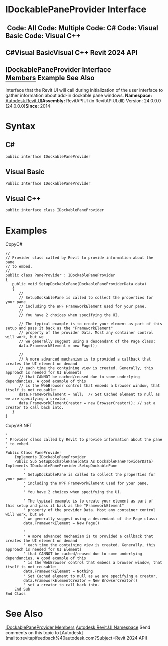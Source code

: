 # IDockablePaneProvider Interface

﻿
 Code: All Code: Multiple Code: C# Code: Visual Basic Code: Visual C++   
---  
C#Visual BasicVisual C++
Revit 2024 API  
---  
IDockablePaneProvider Interface  
[Members](796abfe0-d73a-ddc6-650e-bcd5d3959f62.md "IDockablePaneProvider Members") Example See Also  
---  
Interface that the Revit UI will call during initialization of the user interface to gather information about add-in dockable pane windows. 
**Namespace:** [Autodesk.Revit.UI](e86fd90a-8957-02a6-da7f-ced248966e3e.md "Autodesk.Revit.UI Namespace")**Assembly:** RevitAPIUI (in RevitAPIUI.dll) Version: 24.0.0.0 (24.0.0.0)**Since:** 2014 
# Syntax
C#  
---  
```text
public interface IDockablePaneProvider
```
  
Visual Basic  
---  
```text
Public Interface IDockablePaneProvider
```
  
Visual C++  
---  
```text
public interface class IDockablePaneProvider
```
  
# Examples
CopyC#
```text
// 
// Provider class called by Revit to provide information about the pane
// to embed.
// 
public class PaneProvider : IDockablePaneProvider
{
   public void SetupDockablePane(DockablePaneProviderData data)
   {
      // 
      // SetupDockablePane is called to collect the properties for your pane
      // including the WPF FrameworkElement used for your pane.
      // 
      // You have 2 choices when specifying the UI. 

      // The typical example is to create your element as part of this setup and pass it back as the "FrameworkElement" 
      // property of the provider Data. Most any container control will work, but we
      // we generally suggest using a descendant of the Page class:
      data.FrameworkElement = new Page();

      // 
      // A more advanced mechanism is to provided a callback that creates the UI element on demand
      // each time the containing view is created. Generally, this approach is needed for UI Elements
      // that CANNOT be cached/reused due to some underlying dependancies. A good example of this
      // is the WebBrowser control that embeds a browser window, that itself is not reusable:
      data.FrameworkElement = null;  // Set Cached element to null as we are specifying a creator. 
      data.FrameworkElementCreator = new BrowserCreator(); // set a creator to call back into. 
   }
}
```

CopyVB.NET
```text
'
' Provider class called by Revit to provide information about the pane
' to embed.
'
Public Class PaneProvider
    Implements IDockablePaneProvider
    Public Sub SetupDockablePane(data As DockablePaneProviderData) Implements IDockablePaneProvider.SetupDockablePane
        ' 
        ' SetupDockablePane is called to collect the properties for your pane
        ' including the WPF FrameworkElement used for your pane.
        '
        ' You have 2 choices when specifying the UI. 

        ' The typical example is to create your element as part of this setup and pass it back as the "FrameworkElement" 
        ' property of the provider Data. Most any container control will work, but we
        ' we generally suggest using a descendant of the Page class:
        data.FrameworkElement = New Page()

        '
        ' A more advanced mechanism is to provided a callback that creates the UI element on demand
        ' each time the containing view is created. Generally, this approach is needed for UI Elements
        ' that CANNOT be cached/reused due to some underlying dependancies. A good example of this
        ' is the WebBrowser control that embeds a browser window, that itself is not reusable:
        data.FrameworkElement = Nothing
        ' Set Cached element to null as we are specifying a creator. 
        data.FrameworkElementCreator = New BrowserCreator()
        ' set a creator to call back into. 
    End Sub
End Class
```

# See Also
[IDockablePaneProvider Members](796abfe0-d73a-ddc6-650e-bcd5d3959f62.md "IDockablePaneProvider Members")
[Autodesk.Revit.UI Namespace](e86fd90a-8957-02a6-da7f-ced248966e3e.md "Autodesk.Revit.UI Namespace")
Send comments on this topic to [Autodesk](mailto:revitapifeedback%40autodesk.com?Subject=Revit 2024 API)